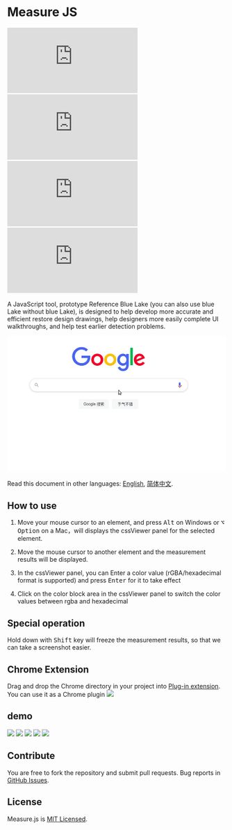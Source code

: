 # Measure JS

![GitHub Stars](https://img.shields.io/github/stars/weijian-zhu/measure.js)
![Github Forks](https://img.shields.io/github/forks/weijian-zhu/measure.js)
![GitHub Open Issues](https://img.shields.io/github/issues/weijian-zhu/measure.js)
![License](https://img.shields.io/github/license/weijian-zhu/measure.js)

A JavaScript tool, prototype Reference Blue Lake (you can also use blue Lake without blue Lake), is designed to help develop more accurate and efficient restore design drawings, help designers more easily complete UI walkthroughs, and help test earlier detection problems.

![](./assets/demo3.gif)

Read this document in other languages: [English](README.md), [简体中文](README.zh.md).

## How to use

1. Move your mouse cursor to an element, and press <kbd>Alt</kbd> on Windows or <kbd>⌥ Option</kbd> on a Mac，will displays the cssViewer panel for the selected element.

2. Move the mouse cursor to another element and the measurement results will be displayed.

3. In the cssViewer panel, you can Enter a color value (rGBA/hexadecimal format is supported) and press <kbd>Enter</kbd> for it to take effect

4. Click on the color block area in the cssViewer panel to switch the color values between rgba and hexadecimal

## Special operation

Hold down with <kbd>Shift</kbd> key will freeze the measurement results, so that we can take a screenshot easier.

## Chrome Extension

Drag and drop the Chrome directory in your project into [Plug-in extension](chrome://extensions/). You can use it as a Chrome plugin
![](./assets/install.png)

## demo

![](./assets/icon.png)
![](./assets/example4.png)
![](./assets/example1.png)
![](./assets/example2.png)
![](./assets/example3.png)

## Contribute

You are free to fork the repository and submit pull requests. Bug reports in [GitHub Issues](https://github.com/weijian-zhu/measure.js/issues).

## License

Measure.js is [MIT Licensed](LICENSE).
